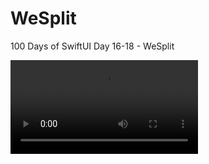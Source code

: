 # WeSplit
100 Days of SwiftUI Day 16-18 - WeSplit

![WeSplit Screenshot](<https://github.com/clearlynow/WeSplit/blob/main/WeSplitMovie1.mov>)

